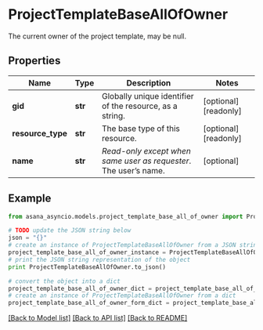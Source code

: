 # ProjectTemplateBaseAllOfOwner

The current owner of the project template, may be null.

## Properties

Name | Type | Description | Notes
------------ | ------------- | ------------- | -------------
**gid** | **str** | Globally unique identifier of the resource, as a string. | [optional] [readonly] 
**resource_type** | **str** | The base type of this resource. | [optional] [readonly] 
**name** | **str** | *Read-only except when same user as requester*. The user’s name. | [optional] 

## Example

```python
from asana_asyncio.models.project_template_base_all_of_owner import ProjectTemplateBaseAllOfOwner

# TODO update the JSON string below
json = "{}"
# create an instance of ProjectTemplateBaseAllOfOwner from a JSON string
project_template_base_all_of_owner_instance = ProjectTemplateBaseAllOfOwner.from_json(json)
# print the JSON string representation of the object
print ProjectTemplateBaseAllOfOwner.to_json()

# convert the object into a dict
project_template_base_all_of_owner_dict = project_template_base_all_of_owner_instance.to_dict()
# create an instance of ProjectTemplateBaseAllOfOwner from a dict
project_template_base_all_of_owner_form_dict = project_template_base_all_of_owner.from_dict(project_template_base_all_of_owner_dict)
```
[[Back to Model list]](../README.md#documentation-for-models) [[Back to API list]](../README.md#documentation-for-api-endpoints) [[Back to README]](../README.md)


